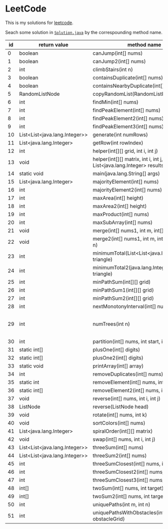 # LeetCode
This is my solutions for [leetcode](https://www.leetcode.com).

Seach some solution in 
[`Solution.java`](https://github.com/skyaugust/LeetCode/blob/master/src/org/wqx/leetcode/Solution.java) 
  by the correspounding method name.

id        | return value  | method name | Question | hint |
------------- | ------------- |-------------|----------|------
0	|	 boolean	|	canJump(int[] nums) 
1	|	 boolean	|	canJump2(int[] nums) 
2	|	 int	|	climbStairs(int n) 
3	|	 boolean	|	containsDuplicate(int[] nums) 
4	|	 boolean	|	containsNearbyDuplicate(int[] nums, int k) 
5	|	 RandomListNode	|	copyRandomList(RandomListNode head) 
6	|	 int	|	findMin(int[] nums) 
7	|	 int	|	findPeakElement(int[] nums) 
8	|	 int	|	findPeakElement2(int[] nums) 
9	|	 int	|	findPeakElement3(int[] nums) 
10	|	 List<List<java.lang.Integer>>	|	generate(int numRows) 
11	|	 List<java.lang.Integer>	|	getRow(int rowIndex) 
12	|	 int	|	helper(int[][] grid, int i, int j) 
13	|	 void	|	helper(int[][] matrix, int i, int j, int p, int q, List<java.lang.Integer> results) 
14	|	static void	|	main(java.lang.String[] args) 
15	|	 List<java.lang.Integer>	|	majorityElement(int[] nums) 
16	|	 int	|	majorityElement2(int[] nums) 
17	|	 int	|	maxArea(int[] height) 
18	|	 int	|	maxArea2(int[] height) 
19	|	 int	|	maxProduct(int[] nums) 
20	|	 int	|	maxSubArray(int[] nums) 
21	|	 void	|	merge(int[] nums1, int m, int[] nums2, int n) 
22	|	 void	|	merge2(int[] nums1, int m, int[] nums2, int n) 
23	|	 int	|	minimumTotal(List<List<java.lang.Integer>> triangle) 
24	|	 int	|	minimumTotal2(java.lang.Integer[][] triangle) 
25	|	 int	|	minPathSum(int[][] grid) 
26	|	 int	|	minPathSum1(int[][] grid) 
27	|	 int	|	minPathSum2(int[][] grid) 
28	|	 int	|	nextMonotonyInterval(int[] nums, int start) 
29	|	 int	|	numTrees(int n) | [Unique Binary Search Trees ](https://leetcode.com/problems/unique-binary-search-trees/) | Catalan number, dp
30	|	 int	|	partition(int[] nums, int start, int color) 
31	|	static int[]	|	plusOne(int[] digits) 
32	|	static int[]	|	plusOne2(int[] digits) 
33	|	static void	|	printArray(int[] array) 
34	|	 int	|	removeDuplicates(int[] nums) 
35	|	static int	|	removeElement(int[] nums, int val) 
36	|	static int[]	|	removeElement2(int[] nums, int val) 
37	|	 void	|	reverse(int[] nums, int i, int j) 
38	|	 ListNode	|	reverse(ListNode head) 
39	|	 void	|	rotate(int[] nums, int k) 
40	|	 void	|	sortColors(int[] nums) 
41	|	 List<java.lang.Integer>	|	spiralOrder(int[][] matrix) 
42	|	 void	|	swap(int[] nums, int i, int j) 
43	|	 List<List<java.lang.Integer>>	|	threeSum(int[] nums) 
44	|	 List<List<java.lang.Integer>>	|	threeSum2(int[] nums) 
45	|	 int	|	threeSumClosest(int[] nums, int target) 
46	|	 int	|	threeSumClosest2(int[] nums, int target) 
47	|	 int	|	threeSumClosest3(int[] nums, int target) 
48	|	 int[]	|	twoSum(int[] nums, int target) 
49	|	 int[]	|	twoSum2(int[] nums, int target) 
50	|	 int	|	uniquePaths(int m, int n) 
51	|	 int	|	uniquePathsWithObstacles(int[][] obstacleGrid) 
